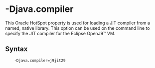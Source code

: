 <!--
* Copyright (c) 2017, 2023 IBM Corp. and others
*
* This program and the accompanying materials are made
* available under the terms of the Eclipse Public License 2.0
* which accompanies this distribution and is available at
* https://www.eclipse.org/legal/epl-2.0/ or the Apache
* License, Version 2.0 which accompanies this distribution and
* is available at https://www.apache.org/licenses/LICENSE-2.0.
*
* This Source Code may also be made available under the
* following Secondary Licenses when the conditions for such
* availability set forth in the Eclipse Public License, v. 2.0
* are satisfied: GNU General Public License, version 2 with
* the GNU Classpath Exception [1] and GNU General Public
* License, version 2 with the OpenJDK Assembly Exception [2].
*
* [1] https://www.gnu.org/software/classpath/license.html
* [2] https://openjdk.org/legal/assembly-exception.html
*
* SPDX-License-Identifier: EPL-2.0 OR Apache-2.0 OR GPL-2.0 WITH
* Classpath-exception-2.0 OR LicenseRef-GPL-2.0 WITH Assembly-exception
-->

# -Djava.compiler

This Oracle HotSpot property is used for loading a JIT compiler from a named, native library. This option can be used on the command line to specify the JIT compiler for the Eclipse OpenJ9&trade; VM.

## Syntax

        -Djava.compiler=j9jit29


<!-- OLD: 
## Explanation

Enable JIT compilation by setting to `j9jit<vm_version>`, where `<vm_version>` is the version of the J9 virtual machine. Use only digits, for example "29" for VM version 2.9. Check the output of the `java -version` command to confirm your VM level. (Equivalent to `–Xjit`).-->



<!-- ==== END OF TOPIC ==== djavacompiler.md ==== -->
